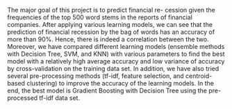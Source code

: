
The major goal of this project is to predict financial re-
cession given the frequencies of the top 500 word stems in the reports of
financial companies. After applying various learning models, we can see that
the prediction of financial recession by the bag of words has an accuracy of
more than 90%. Hence, there is indeed a correlation between the two.
Moreover, we have compared different learning models (ensemble methods
with Decision Tree, SVM, and KNN) with various parameters to find the best
model with a relatively high average accuracy and low variance of accuracy
by cross-validation on the training data set. In addition, we have also tried
several pre-processing methods (tf-idf, feature selection, and centroid-based
clustering) to improve the accuracy of the learning models. In the end, the
best model is Gradient Boosting with Decision Tree using the pre-processed
tf-idf data set.
